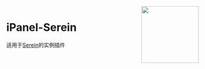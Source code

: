 <img src="https://ipaneldev.github.io/img/logo.png" width="150" align="right">

# iPanel-Serein

适用于[Serein](https://serein.cc/)的实例插件
  